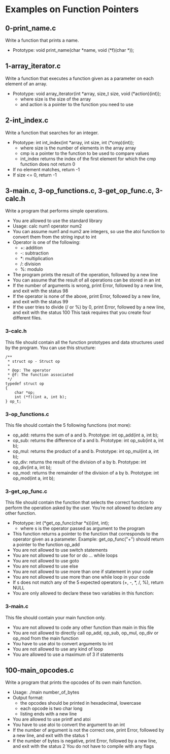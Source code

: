 # Examples on Function Pointers


## 0-print_name.c

Write a function that prints a name.

* Prototype: void print_name(char *name, void (*f)(char *));

## 1-array_iterator.c

Write a function that executes a function given as a parameter on each element of an array.

* Prototype: void array_iterator(int *array, size_t size, void (*action)(int));
	* where size is the size of the array
	* and action is a pointer to the function you need to use

## 2-int_index.c

Write a function that searches for an integer.

* Prototype: int int_index(int *array, int size, int (*cmp)(int));
	* where size is the number of elements in the array array
	* cmp is a pointer to the function to be used to compare values
	* int_index returns the index of the first element for which the cmp function does not return 0
* If no element matches, return -1
* If size <= 0, return -1

## 3-main.c, 3-op_functions.c, 3-get_op_func.c, 3-calc.h

Write a program that performs simple operations.

* You are allowed to use the standard library
* Usage: calc num1 operator num2
* You can assume num1 and num2 are integers, so use the atoi function to convert them from the string input to int
* Operator is one of the following:
	* +: addition
	* -: subtraction
	* *: multiplication
	* /: division
	* %: modulo
* The program prints the result of the operation, followed by a new line
* You can assume that the result of all operations can be stored in an int
* If the number of arguments is wrong, print Error, followed by a new line, and exit with the status 98
* If the operator is none of the above, print Error, followed by a new line, and exit with the status 99
* If the user tries to divide (/ or %) by 0, print Error, followed by a new line, and exit with the status 100
This task requires that you create four different files.

### 3-calc.h

This file should contain all the function prototypes and data structures used by the program. You can use this structure:

	/**
	 * struct op - Struct op
	 *
	 * @op: The operator
	 * @f: The function associated
	 */
	typedef struct op
	{
		char *op;
		int (*f)(int a, int b);
	} op_t;

### 3-op_functions.c

This file should contain the 5 following functions (not more):

* op_add: returns the sum of a and b. Prototype: int op_add(int a, int b);
* op_sub: returns the difference of a and b. Prototype: int op_sub(int a, int b);
* op_mul: returns the product of a and b. Prototype: int op_mul(int a, int b);
* op_div: returns the result of the division of a by b. Prototype: int op_div(int a, int b);
* op_mod: returns the remainder of the division of a by b. Prototype: int op_mod(int a, int b);

### 3-get_op_func.c


This file should contain the function that selects the correct function to perform the operation asked by the user. You’re not allowed to declare any other function.

* Prototype: int (*get_op_func(char *s))(int, int);
	* where s is the operator passed as argument to the program
* This function returns a pointer to the function that corresponds to the operator given as a parameter. Example: get_op_func("+") should return a pointer to the function op_add
* You are not allowed to use switch statements
* You are not allowed to use for or do ... while loops
* You are not allowed to use goto
* You are not allowed to use else
* You are not allowed to use more than one if statement in your code
* You are not allowed to use more than one while loop in your code
* If s does not match any of the 5 expected operators (+, -, *, /, %), return NULL
* You are only allowed to declare these two variables in this function:

### 3-main.c

This file should contain your main function only.

* You are not allowed to code any other function than main in this file
* You are not allowed to directly call op_add, op_sub, op_mul, op_div or op_mod from the main function
* You have to use atoi to convert arguments to int
* You are not allowed to use any kind of loop
* You are allowed to use a maximum of 3 if statements

## 100-main_opcodes.c

Write a program that prints the opcodes of its own main function.

* Usage: ./main number_of_bytes
* Output format:
	* the opcodes should be printed in hexadecimal, lowercase
	* each opcode is two char long
	* listing ends with a new line
* You are allowed to use printf and atoi
* You have to use atoi to convert the argument to an int
* If the number of argument is not the correct one, print Error, followed by a new line, and exit with the status 1
* If the number of bytes is negative, print Error, followed by a new line, and exit with the status 2
You do not have to compile with any flags

